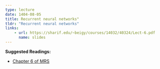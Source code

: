 ```yaml
---
type: lecture
date: 1404-08-05
title: Recurrent neural networks"
tldr: "Recurrent neural networks"
links: 
    - url: https://sharif.edu/~beigy/courses/14032/40324/Lect-6.pdf
      name: slides
---
```


**Suggested Readings:**
- [Chapter 6 of MRS](https://nlp.stanford.edu/IR-book/pdf/06vect.pdf)
